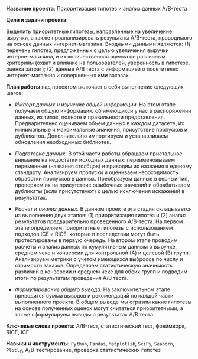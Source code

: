 **Название проекта**: Приоритизация гипотез и анализ данных A/B-теста

**Цели и задачи проекта**: 

Выделить приоритетные гипотезы, направленные на увеличение выручки, а также проанализировать результаты A/B-теста, проводимого на основе данных интернет-магазина.
Входными данными являются: (1) перечень гипотез, предложенных с целью увеличения выручки интерне-магазина, и их количественная оценка по различным критериям (охват и влияние на пользователей, уверенность в гипотезе, оценка затрат); (2) данные А/В теста с информацией о посетителях интернет-магазина и совершенных
ими заказах.

**План работы** над проектом включает в себя выполнение следующих шагов:

- *Импорт данных и изучение общей информации.* На этом этапе получаем общую информацию об имеющихся у нас в распоряжении данных, их типах, полноте и правильности представления. Предварительно оцениваем объем данных в каждом датасете, их минимальные и максимальные значения, присутствие
пропусков и дубликатов. Дополнительно импортируем и устанавливаем обновления необходимых библиотек.

- *Подготовка данных.* В этой части работы обращаем пристальное внимание на недостатки исходных данных: переименовываем переменные (названия столбцов) и приводим их названия к единому стандарту. Анализируем пропуски и оцениваем необходимость обработки пропусков в данных. Преобразуем данные в
верный тип, проверяем их на присутствие ошибочных значений и обрабатываем дубликаты (если присутствуют) с целью исключения искажений в результатах.

- *Расчет и анализ данных.* В данном проекте эта стадия складывается из выполнения двух этапов: (1) приоритизация гипотез и (2) анализ результатов предварительно проведенного A/B-теста. На первом этапе определяем приоритетные гипотезы с использованием подходов ICE и RICE, которые в последствии могут быть
протестированы в первую очередь. На втором этапе проводим расчеты и анализ данных по кумулятивным данным о выручке, среднем чеке и конверсии для контрольной (А) и целевой (В) групп. Анализируем метрики с учетом имеющихся выбросов по числу и стоимости заказов. Определяем статистическую значимость
различий в конверсии и среднем чеке для обеих групп и подводим итоги по результатам проведения A/B теста.

- *Формулирование общего вывода.* На заключительном этапе приводится сумма выводов и рекомендаций по каждой части выполненного проекта. В общем выводе мы отразим какие гипотезы на основе полученных оценок могут считаться приоритетными, а также сформулируем выводы о результатах A/B теста.

**Ключевые слова проекта:** A/B-тест, статистический тест, фреймворк, RICE, ICE

**Навыки и инструменты:** ```Python```, ```Pandas```, ```Matplotlib```, ```SciPy```, ```Seaborn```, ```Plotly```, A/B-тестирование, проверка статистических гипотез

